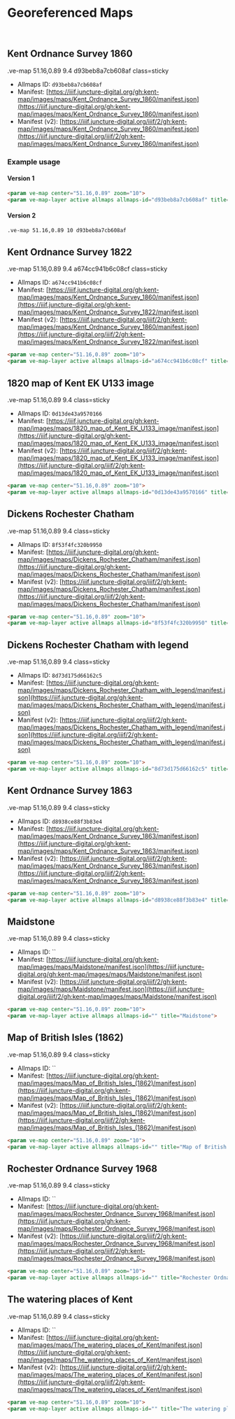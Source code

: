 <style>
  h1 { margin-bottom: 64px; }
	.section2 {margin-top:32px; clear: both; min-height:550px;}
</style>

# Georeferenced Maps

## Kent Ordnance Survey 1860

.ve-map 51.16,0.89 9.4 d93beb8a7cb608af class=sticky

- Allmaps ID: `d93beb8a7cb608af`
- Manifest: [https://iiif.juncture-digital.org/gh:kent-map/images/maps/Kent_Ordnance_Survey_1860/manifest.json](https://iiif.juncture-digital.org/gh:kent-map/images/maps/Kent_Ordnance_Survey_1860/manifest.json)
- Manifest (v2): [https://iiif.juncture-digital.org/iiif/2/gh:kent-map/images/maps/Kent_Ordnance_Survey_1860/manifest.json](https://iiif.juncture-digital.org/iiif/2/gh:kent-map/images/maps/Kent_Ordnance_Survey_1860/manifest.json)

### Example usage

#### Version 1

```html
<param ve-map center="51.16,0.89" zoom="10">
<param ve-map-layer active allmaps allmaps-id="d93beb8a7cb608af" title="Kent Ordnance Survey 1860">
```

#### Version 2

```html
.ve-map 51.16,0.89 10 d93beb8a7cb608af
```

## Kent Ordnance Survey 1822

.ve-map 51.16,0.89 9.4 a674cc941b6c08cf class=sticky

- Allmaps ID: `a674cc941b6c08cf`
- Manifest: [https://iiif.juncture-digital.org/gh:kent-map/images/maps/Kent_Ordnance_Survey_1860/manifest.json](https://iiif.juncture-digital.org/gh:kent-map/images/maps/Kent_Ordnance_Survey_1822/manifest.json)
- Manifest (v2): [https://iiif.juncture-digital.org/iiif/2/gh:kent-map/images/maps/Kent_Ordnance_Survey_1860/manifest.json](https://iiif.juncture-digital.org/iiif/2/gh:kent-map/images/maps/Kent_Ordnance_Survey_1822/manifest.json)

```html
<param ve-map center="51.16,0.89" zoom="10">
<param ve-map-layer active allmaps allmaps-id="a674cc941b6c08cf" title="Kent Ordnance Survey 1822">
```

## 1820 map of Kent EK U133 image

.ve-map 51.16,0.89 9.4  class=sticky

- Allmaps ID: `0d13de43a9570166`
- Manifest: [https://iiif.juncture-digital.org/gh:kent-map/images/maps/1820_map_of_Kent_EK_U133_image/manifest.json](https://iiif.juncture-digital.org/gh:kent-map/images/maps/1820_map_of_Kent_EK_U133_image/manifest.json)
- Manifest (v2): [https://iiif.juncture-digital.org/iiif/2/gh:kent-map/images/maps/1820_map_of_Kent_EK_U133_image/manifest.json](https://iiif.juncture-digital.org/iiif/2/gh:kent-map/images/maps/1820_map_of_Kent_EK_U133_image/manifest.json)

```html
<param ve-map center="51.16,0.89" zoom="10">
<param ve-map-layer active allmaps allmaps-id="0d13de43a9570166" title="1820 map of Kent">
```

## Dickens Rochester Chatham

.ve-map 51.16,0.89 9.4  class=sticky

- Allmaps ID: `8f53f4fc320b9950`
- Manifest: [https://iiif.juncture-digital.org/gh:kent-map/images/maps/Dickens_Rochester_Chatham/manifest.json](https://iiif.juncture-digital.org/gh:kent-map/images/maps/Dickens_Rochester_Chatham/manifest.json)
- Manifest (v2): [https://iiif.juncture-digital.org/iiif/2/gh:kent-map/images/maps/Dickens_Rochester_Chatham/manifest.json](https://iiif.juncture-digital.org/iiif/2/gh:kent-map/images/maps/Dickens_Rochester_Chatham/manifest.json)

```html
<param ve-map center="51.16,0.89" zoom="10">
<param ve-map-layer active allmaps allmaps-id="8f53f4fc320b9950" title="Dickens Rochester Chatham">
```

## Dickens Rochester Chatham with legend

.ve-map 51.16,0.89 9.4  class=sticky

- Allmaps ID: `8d73d175d66162c5`
- Manifest: [https://iiif.juncture-digital.org/gh:kent-map/images/maps/Dickens_Rochester_Chatham_with_legend/manifest.json](https://iiif.juncture-digital.org/gh:kent-map/images/maps/Dickens_Rochester_Chatham_with_legend/manifest.json)
- Manifest (v2): [https://iiif.juncture-digital.org/iiif/2/gh:kent-map/images/maps/Dickens_Rochester_Chatham_with_legend/manifest.json](https://iiif.juncture-digital.org/iiif/2/gh:kent-map/images/maps/Dickens_Rochester_Chatham_with_legend/manifest.json)

```html
<param ve-map center="51.16,0.89" zoom="10">
<param ve-map-layer active allmaps allmaps-id="8d73d175d66162c5" title="1820 map of Kent">
```

## Kent Ordnance Survey 1863

.ve-map 51.16,0.89 9.4  class=sticky

- Allmaps ID: `d8938ce88f3b83e4`
- Manifest: [https://iiif.juncture-digital.org/gh:kent-map/images/maps/Kent_Ordnance_Survey_1863/manifest.json](https://iiif.juncture-digital.org/gh:kent-map/images/maps/Kent_Ordnance_Survey_1863/manifest.json)
- Manifest (v2): [https://iiif.juncture-digital.org/iiif/2/gh:kent-map/images/maps/Kent_Ordnance_Survey_1863/manifest.json](https://iiif.juncture-digital.org/iiif/2/gh:kent-map/images/maps/Kent_Ordnance_Survey_1863/manifest.json)

```html
<param ve-map center="51.16,0.89" zoom="10">
<param ve-map-layer active allmaps allmaps-id="d8938ce88f3b83e4" title="Kent Ordnance Survey 1863">
```

## Maidstone

.ve-map 51.16,0.89 9.4  class=sticky

- Allmaps ID: ``
- Manifest: [https://iiif.juncture-digital.org/gh:kent-map/images/maps/Maidstone/manifest.json](https://iiif.juncture-digital.org/gh:kent-map/images/maps/Maidstone/manifest.json)
- Manifest (v2): [https://iiif.juncture-digital.org/iiif/2/gh:kent-map/images/maps/Maidstone/manifest.json](https://iiif.juncture-digital.org/iiif/2/gh:kent-map/images/maps/Maidstone/manifest.json)

```html
<param ve-map center="51.16,0.89" zoom="10">
<param ve-map-layer active allmaps allmaps-id="" title="Maidstone">
```

## Map of British Isles (1862)

.ve-map 51.16,0.89 9.4  class=sticky

- Allmaps ID: ``
- Manifest: [https://iiif.juncture-digital.org/gh:kent-map/images/maps/Map_of_British_Isles_(1862)/manifest.json](https://iiif.juncture-digital.org/gh:kent-map/images/maps/Map_of_British_Isles_(1862)/manifest.json)
- Manifest (v2): [https://iiif.juncture-digital.org/iiif/2/gh:kent-map/images/maps/Map_of_British_Isles_(1862)/manifest.json](https://iiif.juncture-digital.org/iiif/2/gh:kent-map/images/maps/Map_of_British_Isles_(1862)/manifest.json)

```html
<param ve-map center="51.16,0.89" zoom="10">
<param ve-map-layer active allmaps allmaps-id="" title="Map of British Isles (1862)">
```

## Rochester Ordnance Survey 1968

.ve-map 51.16,0.89 9.4  class=sticky

- Allmaps ID: ``
- Manifest: [https://iiif.juncture-digital.org/gh:kent-map/images/maps/Rochester_Ordnance_Survey_1968/manifest.json](https://iiif.juncture-digital.org/gh:kent-map/images/maps/Rochester_Ordnance_Survey_1968/manifest.json)
- Manifest (v2): [https://iiif.juncture-digital.org/iiif/2/gh:kent-map/images/maps/Rochester_Ordnance_Survey_1968/manifest.json](https://iiif.juncture-digital.org/iiif/2/gh:kent-map/images/maps/Rochester_Ordnance_Survey_1968/manifest.json)

```html
<param ve-map center="51.16,0.89" zoom="10">
<param ve-map-layer active allmaps allmaps-id="" title="Rochester Ordnance Survey 1968">
```

## The watering places of Kent

.ve-map 51.16,0.89 9.4  class=sticky

- Allmaps ID: ``
- Manifest: [https://iiif.juncture-digital.org/gh:kent-map/images/maps/The_watering_places_of_Kent/manifest.json](https://iiif.juncture-digital.org/gh:kent-map/images/maps/The_watering_places_of_Kent/manifest.json)
- Manifest (v2): [https://iiif.juncture-digital.org/iiif/2/gh:kent-map/images/maps/The_watering_places_of_Kent/manifest.json](https://iiif.juncture-digital.org/iiif/2/gh:kent-map/images/maps/The_watering_places_of_Kent/manifest.json)

```html
<param ve-map center="51.16,0.89" zoom="10">
<param ve-map-layer active allmaps allmaps-id="" title="The watering places of Kent">
```
